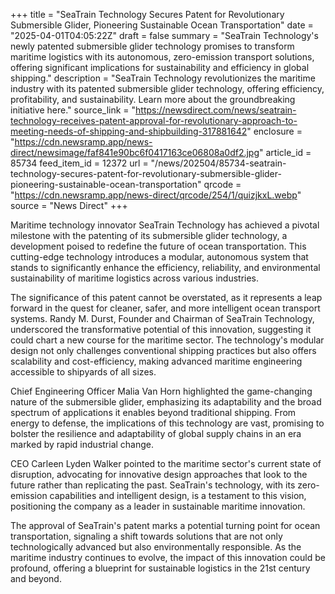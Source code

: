 +++
title = "SeaTrain Technology Secures Patent for Revolutionary Submersible Glider, Pioneering Sustainable Ocean Transportation"
date = "2025-04-01T04:05:22Z"
draft = false
summary = "SeaTrain Technology's newly patented submersible glider technology promises to transform maritime logistics with its autonomous, zero-emission transport solutions, offering significant implications for sustainability and efficiency in global shipping."
description = "SeaTrain Technology revolutionizes the maritime industry with its patented submersible glider technology, offering efficiency, profitability, and sustainability. Learn more about the groundbreaking initiative here."
source_link = "https://newsdirect.com/news/seatrain-technology-receives-patent-approval-for-revolutionary-approach-to-meeting-needs-of-shipping-and-shipbuilding-317881642"
enclosure = "https://cdn.newsramp.app/news-direct/newsimage/faf841e90bc6f0417163ce06808a0df2.jpg"
article_id = 85734
feed_item_id = 12372
url = "/news/202504/85734-seatrain-technology-secures-patent-for-revolutionary-submersible-glider-pioneering-sustainable-ocean-transportation"
qrcode = "https://cdn.newsramp.app/news-direct/qrcode/254/1/quizjkxL.webp"
source = "News Direct"
+++

<p>Maritime technology innovator SeaTrain Technology has achieved a pivotal milestone with the patenting of its submersible glider technology, a development poised to redefine the future of ocean transportation. This cutting-edge technology introduces a modular, autonomous system that stands to significantly enhance the efficiency, reliability, and environmental sustainability of maritime logistics across various industries.</p><p>The significance of this patent cannot be overstated, as it represents a leap forward in the quest for cleaner, safer, and more intelligent ocean transport systems. Randy M. Durst, Founder and Chairman of SeaTrain Technology, underscored the transformative potential of this innovation, suggesting it could chart a new course for the maritime sector. The technology's modular design not only challenges conventional shipping practices but also offers scalability and cost-efficiency, making advanced maritime engineering accessible to shipyards of all sizes.</p><p>Chief Engineering Officer Malia Van Horn highlighted the game-changing nature of the submersible glider, emphasizing its adaptability and the broad spectrum of applications it enables beyond traditional shipping. From energy to defense, the implications of this technology are vast, promising to bolster the resilience and adaptability of global supply chains in an era marked by rapid industrial change.</p><p>CEO Carleen Lyden Walker pointed to the maritime sector's current state of disruption, advocating for innovative design approaches that look to the future rather than replicating the past. SeaTrain's technology, with its zero-emission capabilities and intelligent design, is a testament to this vision, positioning the company as a leader in sustainable maritime innovation.</p><p>The approval of SeaTrain's patent marks a potential turning point for ocean transportation, signaling a shift towards solutions that are not only technologically advanced but also environmentally responsible. As the maritime industry continues to evolve, the impact of this innovation could be profound, offering a blueprint for sustainable logistics in the 21st century and beyond.</p>